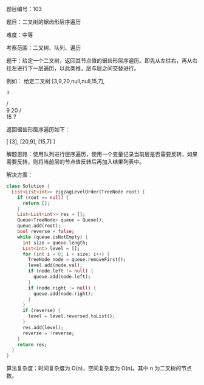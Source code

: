 题目编号：103

题目：二叉树的锯齿形层序遍历

难度：中等

考察范围：二叉树、队列、遍历

题干：给定一个二叉树，返回其节点值的锯齿形层序遍历。即先从左往右，再从右往左进行下一层遍历，以此类推，层与层之间交替进行。

例如：
给定二叉树 [3,9,20,null,null,15,7],

    3
   / \
  9  20
    /  \
   15   7

返回锯齿形层序遍历如下：

[
  [3],
  [20,9],
  [15,7]
]

解题思路：使用队列进行层序遍历，使用一个变量记录当前层是否需要反转，如果需要反转，则将当前层的节点值反转后再加入结果列表中。

解决方案：

```dart
class Solution {
  List<List<int>> zigzagLevelOrder(TreeNode root) {
    if (root == null) {
      return [];
    }
    List<List<int>> res = [];
    Queue<TreeNode> queue = Queue();
    queue.add(root);
    bool reverse = false;
    while (queue.isNotEmpty) {
      int size = queue.length;
      List<int> level = [];
      for (int i = 0; i < size; i++) {
        TreeNode node = queue.removeFirst();
        level.add(node.val);
        if (node.left != null) {
          queue.add(node.left);
        }
        if (node.right != null) {
          queue.add(node.right);
        }
      }
      if (reverse) {
        level = level.reversed.toList();
      }
      res.add(level);
      reverse = !reverse;
    }
    return res;
  }
}
```

算法复杂度：时间复杂度为 O(n)，空间复杂度为 O(n)。其中 n 为二叉树的节点数。